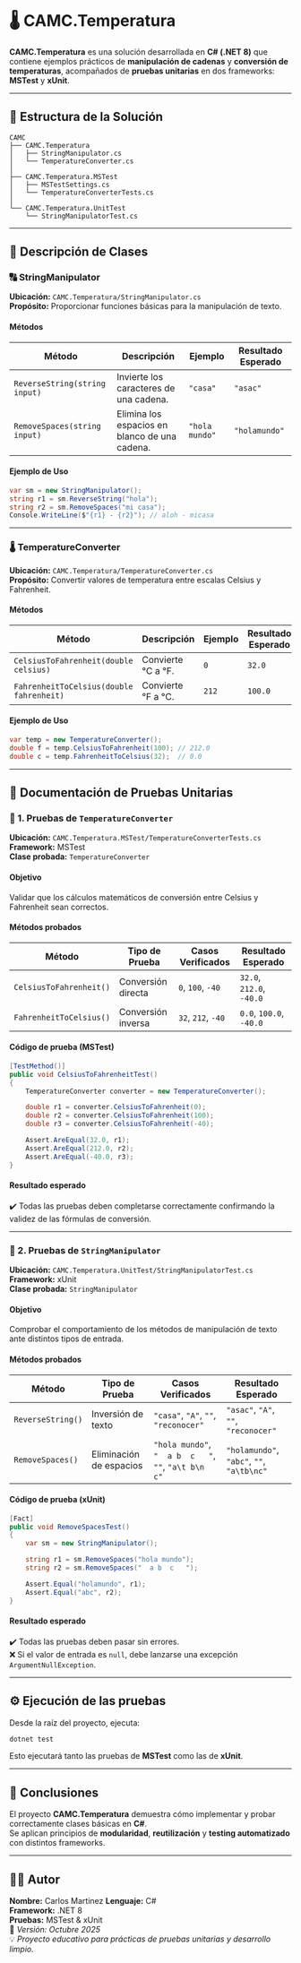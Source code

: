 # 🌡️ CAMC.Temperatura

**CAMC.Temperatura** es una solución desarrollada en **C# (.NET 8)** que contiene ejemplos prácticos de **manipulación de cadenas** y **conversión de temperaturas**, acompañados de **pruebas unitarias** en dos frameworks: **MSTest** y **xUnit**.

---

## 🧱 Estructura de la Solución

```
CAMC
├── CAMC.Temperatura
│   ├── StringManipulator.cs
│   └── TemperatureConverter.cs
│
├── CAMC.Temperatura.MSTest
│   ├── MSTestSettings.cs
│   └── TemperatureConverterTests.cs
│
└── CAMC.Temperatura.UnitTest
    └── StringManipulatorTest.cs
```

---

## 🧩 Descripción de Clases

### 🔠 StringManipulator

**Ubicación:** `CAMC.Temperatura/StringManipulator.cs`  
**Propósito:** Proporcionar funciones básicas para la manipulación de texto.

#### Métodos

| Método | Descripción | Ejemplo | Resultado Esperado |
|--------|--------------|----------|--------------------|
| `ReverseString(string input)` | Invierte los caracteres de una cadena. | `"casa"` | `"asac"` |
| `RemoveSpaces(string input)` | Elimina los espacios en blanco de una cadena. | `"hola mundo"` | `"holamundo"` |

#### Ejemplo de Uso

```csharp
var sm = new StringManipulator();
string r1 = sm.ReverseString("hola");
string r2 = sm.RemoveSpaces("mi casa");
Console.WriteLine($"{r1} - {r2}"); // aloh - micasa
```

---

### 🌡️ TemperatureConverter

**Ubicación:** `CAMC.Temperatura/TemperatureConverter.cs`  
**Propósito:** Convertir valores de temperatura entre escalas Celsius y Fahrenheit.

#### Métodos

| Método | Descripción | Ejemplo | Resultado Esperado |
|--------|--------------|----------|--------------------|
| `CelsiusToFahrenheit(double celsius)` | Convierte °C a °F. | `0` | `32.0` |
| `FahrenheitToCelsius(double fahrenheit)` | Convierte °F a °C. | `212` | `100.0` |

#### Ejemplo de Uso

```csharp
var temp = new TemperatureConverter();
double f = temp.CelsiusToFahrenheit(100); // 212.0
double c = temp.FahrenheitToCelsius(32);  // 0.0
```

---

## 🧪 Documentación de Pruebas Unitarias

### 🧷 1. Pruebas de `TemperatureConverter`

**Ubicación:** `CAMC.Temperatura.MSTest/TemperatureConverterTests.cs`  
**Framework:** MSTest  
**Clase probada:** `TemperatureConverter`

#### Objetivo
Validar que los cálculos matemáticos de conversión entre Celsius y Fahrenheit sean correctos.

#### Métodos probados

| Método | Tipo de Prueba | Casos Verificados | Resultado Esperado |
|---------|----------------|------------------|--------------------|
| `CelsiusToFahrenheit()` | Conversión directa | `0`, `100`, `-40` | `32.0`, `212.0`, `-40.0` |
| `FahrenheitToCelsius()` | Conversión inversa | `32`, `212`, `-40` | `0.0`, `100.0`, `-40.0` |

#### Código de prueba (MSTest)

```csharp
[TestMethod()]
public void CelsiusToFahrenheitTest()
{
    TemperatureConverter converter = new TemperatureConverter();

    double r1 = converter.CelsiusToFahrenheit(0);
    double r2 = converter.CelsiusToFahrenheit(100);
    double r3 = converter.CelsiusToFahrenheit(-40);

    Assert.AreEqual(32.0, r1);
    Assert.AreEqual(212.0, r2);
    Assert.AreEqual(-40.0, r3);
}
```

#### Resultado esperado
✔️ Todas las pruebas deben completarse correctamente confirmando la validez de las fórmulas de conversión.

---

### 🧷 2. Pruebas de `StringManipulator`

**Ubicación:** `CAMC.Temperatura.UnitTest/StringManipulatorTest.cs`  
**Framework:** xUnit  
**Clase probada:** `StringManipulator`

#### Objetivo
Comprobar el comportamiento de los métodos de manipulación de texto ante distintos tipos de entrada.

#### Métodos probados

| Método | Tipo de Prueba | Casos Verificados | Resultado Esperado |
|---------|----------------|------------------|--------------------|
| `ReverseString()` | Inversión de texto | `"casa"`, `"A"`, `""`, `"reconocer"` | `"asac"`, `"A"`, `""`, `"reconocer"` |
| `RemoveSpaces()` | Eliminación de espacios | `"hola mundo"`, `"  a b  c   "`, `""`, `"a\t b\n c"` | `"holamundo"`, `"abc"`, `""`, `"a\tb\nc"` |

#### Código de prueba (xUnit)

```csharp
[Fact]
public void RemoveSpacesTest()
{
    var sm = new StringManipulator();

    string r1 = sm.RemoveSpaces("hola mundo");
    string r2 = sm.RemoveSpaces("  a b  c   ");

    Assert.Equal("holamundo", r1);
    Assert.Equal("abc", r2);
}
```

#### Resultado esperado
✔️ Todas las pruebas deben pasar sin errores.  
❌ Si el valor de entrada es `null`, debe lanzarse una excepción `ArgumentNullException`.

---

## ⚙️ Ejecución de las pruebas

Desde la raíz del proyecto, ejecuta:

```bash
dotnet test
```

Esto ejecutará tanto las pruebas de **MSTest** como las de **xUnit**.

---

## 🎯 Conclusiones

El proyecto **CAMC.Temperatura** demuestra cómo implementar y probar correctamente clases básicas en **C#**.  
Se aplican principios de **modularidad**, **reutilización** y **testing automatizado** con distintos frameworks.

---

## 🧑‍💻 Autor

**Nombre:** Carlos Martinez
**Lenguaje:** C#  
**Framework:** .NET 8  
**Pruebas:** MSTest & xUnit  
📅 *Versión: Octubre 2025*  
💡 *Proyecto educativo para prácticas de pruebas unitarias y desarrollo limpio.*
